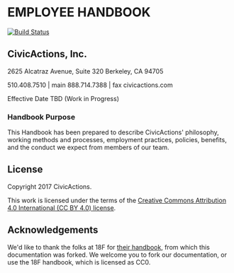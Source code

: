 # EMPLOYEE HANDBOOK

[![Build Status](https://travis-ci.org/CivicActions/handbook.svg?branch=master)](https://travis-ci.org/CivicActions/handbook)

## CivicActions, Inc.

2625 Alcatraz Avenue, Suite 320
Berkeley, CA 94705

510.408.7510 | main
888.714.7388 | fax
civicactions.com

Effective Date TBD (Work in Progress)

### <a name="purpose"></a>Handbook Purpose

This Handbook has been prepared to describe CivicActions' philosophy, working methods and processes, employment practices, policies, benefits, and the conduct we expect from members of our team.

## License

Copyright 2017 CivicActions.

This work is licensed under the terms of the [Creative Commons Attribution 4.0 International (CC BY 4.0) license](LICENSE.md).

## Acknowledgements

We'd like to thank the folks at 18F for [their handbook](https://github.com/18F/handbook), from which this documentation was forked. We welcome you to fork our documentation, or use the 18F handbook, which is licensed as CC0.
